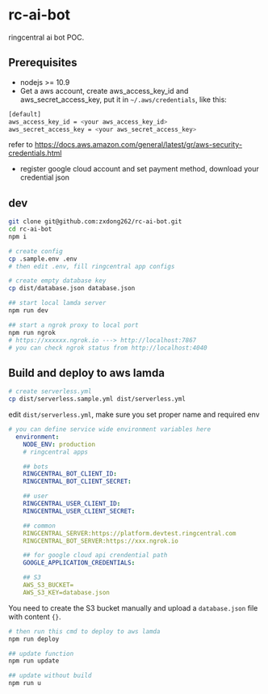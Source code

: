 # rc-ai-bot
ringcentral ai bot POC.

## Prerequisites
- nodejs >= 10.9
- Get a aws account, create aws_access_key_id and aws_secret_access_key, put it in `~/.aws/credentials`, like this:
```bash
[default]
aws_access_key_id = <your aws_access_key_id>
aws_secret_access_key = <your aws_secret_access_key>
```
refer to https://docs.aws.amazon.com/general/latest/gr/aws-security-credentials.html
- register google cloud account and set payment method, download your credential json

## dev
```bash
git clone git@github.com:zxdong262/rc-ai-bot.git
cd rc-ai-bot
npm i

# create config
cp .sample.env .env
# then edit .env, fill ringcentral app configs

# create empty database key
cp dist/database.json database.json

## start local lamda server
npm run dev

## start a ngrok proxy to local port
npm run ngrok
# https://xxxxxx.ngrok.io ---> http://localhost:7867
# you can check ngrok status from http://localhost:4040
```

## Build and deploy to aws lamda
```bash
# create serverless.yml
cp dist/serverless.sample.yml dist/serverless.yml
```
edit `dist/serverless.yml`, make sure you set proper name and required env
```yml
# you can define service wide environment variables here
  environment:
    NODE_ENV: production
    # ringcentral apps

    ## bots
    RINGCENTRAL_BOT_CLIENT_ID:
    RINGCENTRAL_BOT_CLIENT_SECRET:

    ## user
    RINGCENTRAL_USER_CLIENT_ID:
    RINGCENTRAL_USER_CLIENT_SECRET:

    ## common
    RINGCENTRAL_SERVER:https://platform.devtest.ringcentral.com
    RINGCENTRAL_BOT_SERVER:https://xxx.ngrok.io

    ## for google cloud api crendential path
    GOOGLE_APPLICATION_CREDENTIALS:

    ## S3
    AWS_S3_BUCKET=
    AWS_S3_KEY=database.json
```

You need to create the S3 bucket manually and upload a `database.json` file with content `{}`.


```bash
# then run this cmd to deploy to aws lamda
npm run deploy

## update function
npm run update

## update without build
npm run u
```

